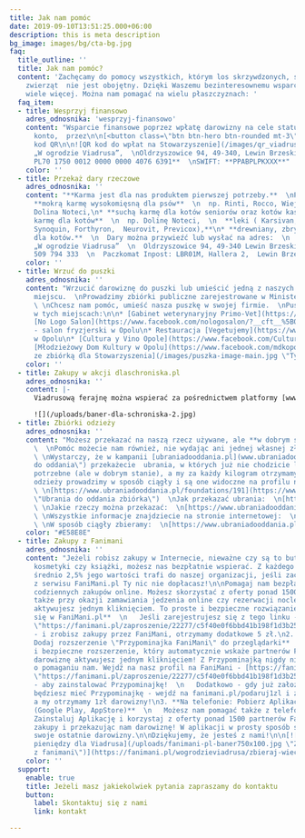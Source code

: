 ```yaml
---
title: Jak nam pomóc
date: 2019-09-10T13:51:25.000+06:00
description: this is meta description
bg_image: images/bg/cta-bg.jpg
faq:
  title_outline: ''
  title: Jak nam pomóc?
  content: 'Zachęcamy do pomocy wszystkich, którym los skrzywdzonych, starych i chorych
    zwierząt  nie jest obojętny. Dzięki Waszemu bezinteresownemu wsparciu możemy o
    wiele więcej. Można nam pomagać na wielu płaszczyznach: '
  faq_item:
  - title: Wesprzyj finansowo
    adres_odnosnika: 'wesprzyj-finansowo'
    content: "Wsparcie finansowe poprzez wpłatę darowizny na cele statutowe na nasze
      konto,  przez\n\n[<button class=\"btn btn-hero btn-rounded mt-3\"> PayPal </button>](https://www.paypal.com/donate/?cmd=_s-xclick&hosted_button_id=DRHY6HS3CYW6Y&fbclid=IwAR1T6jsV6hjK87leQ7tkEPl3m_o6gPCTFEC4Lvxm6A-T7PedRIQ-cDEKqvk)\n\nlub
      kod QR\n\n![QR kod do wpłat na Stowarzyszenie](/images/qr_viadrus.png)  \nStowarzyszenie
      „W ogrodzie Viadrusa”,  \nOldrzyszowice 94, 49-340, Lewin Brzeski,  \nNIP **7471908079
      PL70 1750 0012 0000 0000 4076 6391**  \nSWIFT: **PPABPLPKXXX**"
    color: ''
  - title: Przekaż dary rzeczowe
    adres_odnosnika: ''
    content: "**Karma jest dla nas produktem pierwszej potrzeby.**  \nProsimy o:\n\n*
      **mokrą karmę wysokomięsną dla psów**  \n  np. Rinti, Rocco, Wiejska Zagroda,
      Dolina Noteci,\n* **suchą karmę dla kotów seniorów oraz kotów kastratów, mokrą
      karmę dla kotów**  \n  np. Dolinę Noteci,  \n  **leki ( Karsivan, Sizarol lub
      Synoquin, Forthyron,  Neurovit, Previcox),**\n* **drewniany, zbrylający żwirek
      dla kotów.**  \n  Dary można przywieźć lub wysłać na adres:  \n  Stowarzyszenie
      „W ogrodzie Viadrusa”  \n  Oldrzyszowice 94, 49-340 Lewin Brzeski  \n  tel.
      509 794 333  \n  Paczkomat Inpost: LBR01M, Hallera 2,  Lewin Brzeski"
    color: ''
  - title: Wrzuć do puszki
    adres_odnosnika: ''
    content: "Wrzucić darowiznę do puszki lub umieścić jedną z naszych puszek w jakimś
      miejscu.  \nProwadzimy zbiórki publiczne zarejestrowane w Ministerstwie Cyfryzacji.
      \ \nChcesz nam pomóc, umieść nasza puszkę w swojej firmie.  \nPuszki można znaleźć
      w tych miejscach:\n\n* [Gabinet weterynaryjny Primo-Vet](https://www.facebook.com/Gabinet-weterynaryjny-Primo-Vet-109353447525607/?__cft__%5B0%5D=AZVjJEh3edlpgtzqtHy0D42aINoEguH-EMOF7zPucci2pSoGSrLfZ5u-sHJDslT9MBXmKbFXKyj6MnW8JbMPz22DKCC21L4tbjG9MczXVEHfkxe33_Z43w-T_UhrTudtzbzy3RNgj1VOsvP2fyLC2PjXNAQ8UUYMBhzi0qU9arjXHz1KwqQUIrKfHcpIEdYBRLl2kAEclmWCW5cWw1vRSU1sfCGaUhTWSLab8An8Z0lbMQ&__tn__=kK-R)\n\n![](/uploads/primovet-1.jpg)\n\n*
      [No Logo Salon](https://www.facebook.com/nologosalon/?__cft__%5B0%5D=AZVG4ikw480vJzQFgU4mATr3vxdtWby8sJ2b3gesm_o5Gs0mClrTulsVpDbgdI3mzTgc-YibitWp7bm5QNb0v1CoLme38f1LNqFG9S27bYhWVUL_b9IbwZWyvs72jGRZXUXxNscSALoLznjuAQ4gz53_emm_RM_L8cTfQ57pg8IfbysulUxSP9L-MvWO570mjQM&__tn__=kK-R)
      - salon fryzjerski w Opolu\n* Restauracja [Vegetujemy](https://www.facebook.com/Vegetujemy-100657668485835/?__cft__%5B0%5D=AZXtI1jqEcW5ZqPge23IEsihicNF4mcQCZ4aYXrW_PrW81lJmdyKncmxy0Aa6lUlh6owY9kqJk3IhIlvm-7L0-z8PDY25e6uIp_4jIpW6cd-QzJAXRr4RlTvj-9xG2Q1vJ1gkEb8DLlVLKkMkX3lilmOwkW-CvK91UzFDCu1cFIUoSWJlvZmTIAsxy8_YVm0Rdk&__tn__=kK-R)
      w Opolu\n* [Cultura y Vino Opole](https://www.facebook.com/CulturaYVinoOpole/?__cft__%5B0%5D=AZXljjxpcMIw3CqA7rrXXlf4HqDB0sLOAk1PBcAfaHuRZ-ITxVR4LQ5qGef67aBayvJ2iGZPO_nVeGj5QX5Z9zvqxUVpZz09yATPWIRxaOtYwzw3PpcD91c2RN28YTfNufPlfqQK6aKCHHT-osGllzR8-I4hwA1d5hsuX079sNgh-oyIKqCIHUmitnLjtpG2_Ys&__tn__=kK-R)\n*
      [Młodzieżowy Dom Kultury w Opolu](https://www.facebook.com/mdkopole/?__cft__%5B0%5D=AZWw69W8mqehwxIBFW-mSD4OBUsohnfbOLtEpGsmBsAnIwyvSQNSAqywLj7OjqR5ITG9Q9gUzmeWm1nhlJq0JWvZ7dCV-6lyz_Fsy8XAj2yTUkiE2zWpyvzPVOauF4gCXRXBhl-nha-1uUUOPFouZvOlPY0sa1b8Wvybi2tfoVRZZ-aP7wFr7a8oRTVIiyzcPKA&__tn__=kK-R)\n\n![Puszka
      ze zbiórką dla Stowarzyszenia](/images/puszka-image-main.jpg \"Tytuł zdjęcia\")"
    color: ''
  - title: Zakupy w akcji dlaschroniska.pl
    adres_odnosnika: ''
    content: |-
      Viadrusową ferajnę można wspierać za pośrednictwem platformy [www.dlaschroniska.pl.](http://www.dlaschroniska.pl/?fbclid=IwAR0Kftyn9cHhWaWgbZ1w5q8hEsjzGctBDA-9M2rclF9LmGxNJvHhk7H2F4U) Zasada jest prosta, możesz kupić jeden lub kilka produktów z listy naszych potrzeb, umieszczonej w serwisie np. puszkę dla psa lub kota, preparat przeciwpchelny czy tez witaminki, a my raz w miesiącu otrzymamy paczkę na adres hospicjum (jeśli łączna wartość produktów zebranych przez wszystkie zwierzaki wyniesie min. 500 zł).

      ![](/uploads/baner-dla-schroniska-2.jpg)
  - title: Zbiórki odzieży
    adres_odnosnika: ''
    content: "Możesz przekazać na naszą rzecz używane, ale **w dobrym stanie,** ubrania.
      \  \nPomóc możecie nam również, nie wydając ani jednej własnej złotówki. Jak?
      \ \nWystarczy, że w kampanii [ubraniadooddania.pl](www.ubraniadooddania.pl \"Ubrania
      do oddania\") przekażecie  ubrania, w których już nie chodzicie lub nie są Wam
      potrzebne (ale w dobrym stanie), a my za każdy kilogram otrzymamy 1 zł. Zbiórki
      odzieży prowadzimy w sposób ciągły i są one widoczne na profilu naszej organizacji:
      \ \n[https://www.ubraniadooddania.pl/foundations/191](https://www.ubraniadooddania.pl/foundations/191
      \"Ubrania do oddania zbiórka\")  \nJak przekazać ubrania:  \n[https://www.ubraniadooddania.pl/.../jak-przekazac-darowizne](https://www.ubraniadooddania.pl/.../jak-przekazac-darowizne)
      \ \nJakie rzeczy można przekazać:  \n[https://www.ubraniadooddania.pl/.../jakie-rzeczy-mozesz...](https://www.ubraniadooddania.pl/.../jakie-rzeczy-mozesz...)
      \ \nWszystkie informacje znajdziecie na stronie internetowej:  \n[https://www.ubraniadooddania.pl/campaigns/718](https://www.ubraniadooddania.pl/campaigns/718)
      \ \nW sposób ciągły zbieramy:  \n[https://www.ubraniadooddania.pl/foundations/191](https://www.ubraniadooddania.pl/foundations/191)"
    color: "#E58E8E"
  - title: Zakupy z Fanimani
    adres_odnosnika: ''
    content: "Jeżeli robisz zakupy w Internecie, nieważne czy są to buty, elektronika,
      kosmetyki czy książki, możesz nas bezpłatnie wspierać. Z każdego Twojego zakupu
      średnio 2,5% jego wartości trafi do naszej organizacji, jeśli zaczniesz korzystać
      z serwisu FaniMani.pl Ty nic nie dopłacasz!\n\nPomagaj nam bezpłatnie przy okazji
      codziennych zakupów online. Możesz skorzystać z oferty ponad 1500 sklepów, a
      także przy okazji zamawiania jedzenia online czy rezerwacji noclegów.\n\nDarowiznę
      aktywujesz jednym kliknięciem. To proste i bezpieczne rozwiązanie.\n\n1. **Zarejestruj
      się w FaniMani.pl**  \n   Jeśli zarejestrujesz się z tego linku - [https://fanimani.pl/zaproszenie/22277/c5f40e0f6bbd41b198f1d3b256924de9/](https://fanimani.pl/zaproszenie/22277/c5f40e0f6bbd41b198f1d3b256924de9/
      \"https://fanimani.pl/zaproszenie/22277/c5f40e0f6bbd41b198f1d3b256924de9/\")
      - i zrobisz zakupy przez FaniMani, otrzymamy dodatkowe 5 zł.\n2. **Na komputerze:
      Dodaj rozszerzenie \"Przypominajka FaniMani\" do przeglądarki**  \n   To proste
      i bezpieczne rozszerzenie, który automatycznie wskaże partnerów FaniMani, a
      darowiznę aktywujesz jednym kliknięciem! Z Przypominajką nigdy nie zapomnisz
      o pomaganiu nam. Wejdź na nasz profil na FaniMani - [https://fanimani.pl/wogrodzieviadrusa/](https://fanimani.pl/zaproszenie/22277/c5f40e0f6bbd41b198f1d3b256924de9/
      \"https://fanimani.pl/zaproszenie/22277/c5f40e0f6bbd41b198f1d3b256924de9/\")
      - aby zainstalować Przypominajkę!  \n   Dodatkowo - gdy już założysz konto i
      będziesz mieć Przypominajkę - wejdź na fanimani.pl/podaruj1zl i zaloguj się,
      a my otrzymamy 1zł darowizny!\n3. **Na telefonie: Pobierz Aplikację FaniMani
      (Google Play, AppStore)**  \n   Możesz nam pomagać także z telefonem w dłoni!
      Zainstaluj Aplikację i korzystaj z oferty ponad 1500 partnerów FaniMani, robiąc
      zakupy i przekazując nam darowiznę! W aplikacji w prosty sposób sprawdzisz również
      swoje ostatnie darowizny.\n\nDziękujemy, że jesteś z nami!\n\n[![Baner na zbiórkę
      pieniędzy dla Viadrusa](/uploads/fanimani-pl-baner750x100.jpg \"Zbieraj pieniądze
      z fanimani\")](https://fanimani.pl/wogrodzieviadrusa/zbieraj-wiecej/www/)"
    color: ''
  support:
    enable: true
    title: Jeżeli masz jakiekolwiek pytania zapraszamy do kontaktu
    button:
      label: Skontaktuj się z nami
      link: kontakt

---
```

